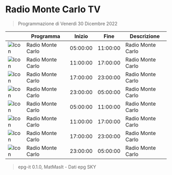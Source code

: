 # Radio Monte Carlo TV
> Programmazione di Venerdì 30 Dicembre 2022

||Programma|Inizio|Fine|Descrizione|
|---|---|---|---|---|
|![Icon](https://guidatv.sky.it/uuid/Musica_Cover_Ein_MY0UX.png)|Radio Monte Carlo|05:00:00|11:00:00|Radio Monte Carlo
|![Icon](https://guidatv.sky.it/uuid/Musica_Cover_Ein_MY0UX.png)|Radio Monte Carlo|11:00:00|17:00:00|Radio Monte Carlo
|![Icon](https://guidatv.sky.it/uuid/Musica_Cover_Ein_MY0UX.png)|Radio Monte Carlo|17:00:00|23:00:00|Radio Monte Carlo
|![Icon](https://guidatv.sky.it/uuid/Musica_Cover_Ein_MY0UX.png)|Radio Monte Carlo|23:00:00|05:00:00|Radio Monte Carlo
|![Icon](https://guidatv.sky.it/uuid/Musica_Cover_Ein_MY0UX.png)|Radio Monte Carlo|05:00:00|11:00:00|Radio Monte Carlo
|![Icon](https://guidatv.sky.it/uuid/Musica_Cover_Ein_MY0UX.png)|Radio Monte Carlo|11:00:00|17:00:00|Radio Monte Carlo
|![Icon](https://guidatv.sky.it/uuid/Musica_Cover_Ein_MY0UX.png)|Radio Monte Carlo|17:00:00|23:00:00|Radio Monte Carlo
|![Icon](https://guidatv.sky.it/uuid/Musica_Cover_Ein_MY0UX.png)|Radio Monte Carlo|23:00:00|05:00:00|Radio Monte Carlo



 > epg-it 0.1.0, MatMasIt - Dati epg SKY